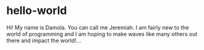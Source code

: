 # hello-world

Hi!
My name is Damola. You can call me Jeremiah. I am fairly new to the world of programming and
I am hoping to make waves like many others out there and impact the world!...
